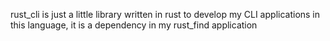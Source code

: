 rust_cli is just a little library written in rust to develop my CLI applications in this language, it is a dependency in my rust_find application
